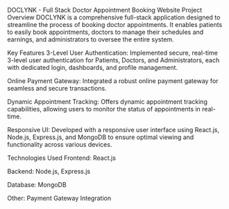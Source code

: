 DOCLYNK - Full Stack Doctor Appointment Booking Website
Project Overview
DOCLYNK is a comprehensive full-stack application designed to streamline the process of booking doctor appointments. It enables patients to easily book appointments, doctors to manage their schedules and earnings, and administrators to oversee the entire system.

Key Features
3-Level User Authentication: Implemented secure, real-time 3-level user authentication for Patients, Doctors, and Administrators, each with dedicated login, dashboards, and profile management.

Online Payment Gateway: Integrated a robust online payment gateway for seamless and secure transactions.

Dynamic Appointment Tracking: Offers dynamic appointment tracking capabilities, allowing users to monitor the status of appointments in real-time.

Responsive UI: Developed with a responsive user interface using React.js, Node.js, Express.js, and MongoDB to ensure optimal viewing and functionality across various devices.

Technologies Used
Frontend: React.js

Backend: Node.js, Express.js

Database: MongoDB

Other: Payment Gateway Integration